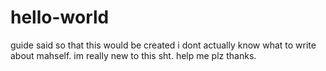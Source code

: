 # hello-world
guide said so
that this would be created
i dont actually know what to write about mahself.
im really new to this sht. help me plz
thanks.

